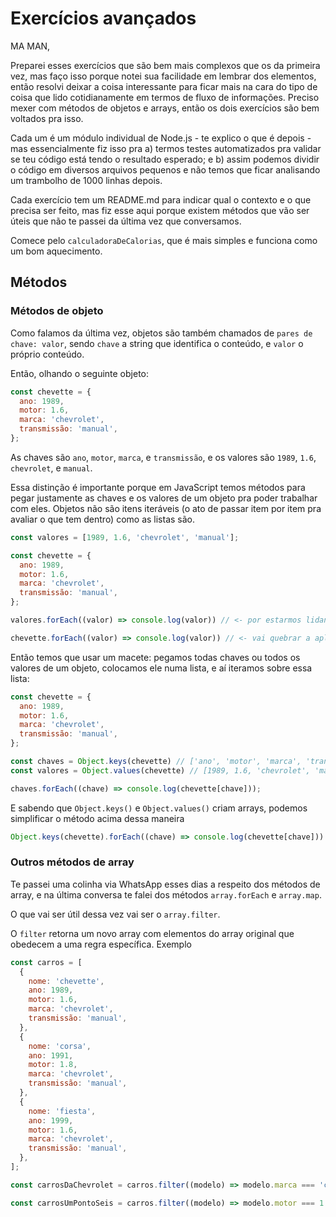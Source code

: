 # Exercícios avançados

MA MAN,

Preparei esses exercícios que são bem mais complexos que os da primeira vez, mas faço isso porque notei sua facilidade em lembrar dos elementos, então resolvi deixar a coisa interessante para ficar mais na cara do tipo de coisa que lido cotidianamente em termos de fluxo de informações. Preciso mexer com métodos de objetos e arrays, então os dois exercícios são bem voltados pra isso.

Cada um é um módulo individual de Node.js - te explico o que é depois - mas essencialmente fiz isso pra a) termos testes automatizados pra validar se teu código está tendo o resultado esperado; e b) assim podemos dividir o código em diversos arquivos pequenos e não temos que ficar analisando um trambolho de 1000 linhas depois.

Cada exercício tem um README.md para indicar qual o contexto e o que precisa ser feito, mas fiz esse aqui porque existem métodos que vão ser úteis que não te passei da última vez que conversamos.

Comece pelo `calculadoraDeCalorias`, que é mais simples e funciona como um bom aquecimento.

## Métodos 

### Métodos de objeto

Como falamos da última vez, objetos são também chamados de `pares de chave: valor`, sendo `chave` a string que identifica o conteúdo, e `valor` o próprio conteúdo.

Então, olhando o seguinte objeto:

```javascript
const chevette = {
  ano: 1989,
  motor: 1.6,
  marca: 'chevrolet',
  transmissão: 'manual',
};
```

As chaves são `ano`, `motor`, `marca`, e `transmissão`, e os valores são `1989`, `1.6`, `chevrolet`, e `manual`.

Essa distinção é importante porque em JavaScript temos métodos para pegar justamente as chaves e os valores de um objeto pra poder trabalhar com eles. Objetos não são itens iteráveis (o ato de passar item por item pra avaliar o que tem dentro) como as listas são.

```javascript
const valores = [1989, 1.6, 'chevrolet', 'manual'];

const chevette = {
  ano: 1989,
  motor: 1.6,
  marca: 'chevrolet',
  transmissão: 'manual',
};

valores.forEach((valor) => console.log(valor)) // <- por estarmos lidando com uma lista, esse método vai passar item por item e escrever qual é o item no console

chevette.forEach((valor) => console.log(valor)) // <- vai quebrar a aplicação porque o método forEach não se aplica a objetos
```

Então temos que usar um macete: pegamos todas chaves ou todos os valores de um objeto, colocamos ele numa lista, e aí iteramos sobre essa lista:

```javascript
const chevette = {
  ano: 1989,
  motor: 1.6,
  marca: 'chevrolet',
  transmissão: 'manual',
};

const chaves = Object.keys(chevette) // ['ano', 'motor', 'marca', 'tranmissão'];
const valores = Object.values(chevette) // [1989, 1.6, 'chevrolet', 'manual'];

chaves.forEach((chave) => console.log(chevette[chave]));
```

E sabendo que `Object.keys()` e `Object.values()` criam arrays, podemos simplificar o método acima dessa maneira

```javascript
Object.keys(chevette).forEach((chave) => console.log(chevette[chave]))
```

### Outros métodos de array

Te passei uma colinha via WhatsApp esses dias a respeito dos métodos de array, e na última conversa te falei dos métodos `array.forEach` e `array.map`.

O que vai ser útil dessa vez vai ser o `array.filter`.

O `filter` retorna um novo array com elementos do array original que obedecem a uma regra específica. Exemplo

```javascript
const carros = [
  {
    nome: 'chevette',
    ano: 1989,
    motor: 1.6,
    marca: 'chevrolet',
    transmissão: 'manual',
  },
  {
    nome: 'corsa',
    ano: 1991,
    motor: 1.8,
    marca: 'chevrolet',
    transmissão: 'manual',
  },
  {
    nome: 'fiesta',
    ano: 1999,
    motor: 1.6,
    marca: 'chevrolet',
    transmissão: 'manual',
  },
];

const carrosDaChevrolet = carros.filter((modelo) => modelo.marca === 'chevrolet') // retornaria um array com os objetos do chevette e corsa

const carrosUmPontoSeis = carros.filter((modelo) => modelo.motor === 1.6) // retornaria um array com os objetos do chevette e fiesta
```


